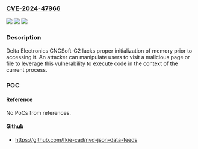### [CVE-2024-47966](https://cve.mitre.org/cgi-bin/cvename.cgi?name=CVE-2024-47966)
![](https://img.shields.io/static/v1?label=Product&message=CNCSoft-G2&color=blue)
![](https://img.shields.io/static/v1?label=Version&message=%3D%202.1.0.10%20&color=brighgreen)
![](https://img.shields.io/static/v1?label=Vulnerability&message=CWE-457%20Use%20of%20Uninitialized%20Variable&color=brighgreen)

### Description

Delta Electronics CNCSoft-G2 lacks proper initialization of memory prior to accessing it. An attacker can manipulate users to visit a malicious page or file to leverage this vulnerability to execute code in the context of the current process.

### POC

#### Reference
No PoCs from references.

#### Github
- https://github.com/fkie-cad/nvd-json-data-feeds

